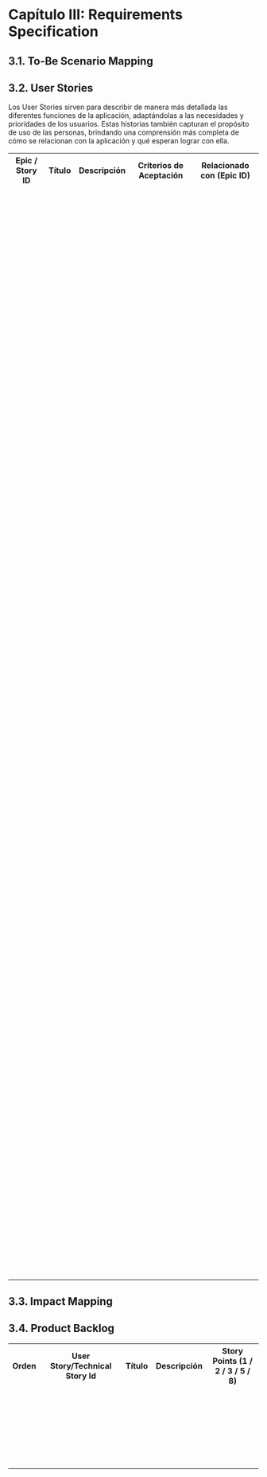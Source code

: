# Capítulo III: Requirements Specification

## 3.1. To-Be Scenario Mapping

## 3.2. User Stories

Los User Stories sirven para describir de manera más detallada las diferentes funciones de la aplicación, adaptándolas a las necesidades y prioridades de los usuarios. Estas historias también capturan el propósito de uso de las personas, brindando una comprensión más completa de cómo se relacionan con la aplicación y qué esperan lograr con ella.

<table>
    <tr>
        <th>Epic / Story ID</th>
        <th>Título</th>
        <th>Descripción</th>
        <th>Criterios de Aceptación</th>
        <th>Relacionado con (Epic ID)</th>
    </tr>
    <tr>
        <td></td>
        <td></td>
        <td></td>
        <td></td>
        <td></td>
    </tr>
    <tr>
        <td></td>
        <td></td>
        <td></td>
        <td></td>
        <td></td>
    </tr>
    <tr>
        <td></td>
        <td></td>
        <td></td>
        <td></td>
        <td></td>
    </tr>
    <tr>
        <td></td>
        <td></td>
        <td></td>
        <td></td>
        <td></td>
    </tr>
    <tr>
        <td></td>
        <td></td>
        <td></td>
        <td></td>
        <td></td>
    </tr>
    <tr>
        <td></td>
        <td></td>
        <td></td>
        <td></td>
        <td></td>
    </tr>
    <tr>
        <td></td>
        <td></td>
        <td></td>
        <td> <br><br> <br><br> <br><br> <br><br> </td>
        <td></td>
    </tr>
    <tr>
        <td></td>
        <td></td>
        <td></td>
        <td> <br><br> <br><br> <br><br> <br><br> </td>
        <td></td>
    </tr>
    <tr>
        <td></td>
        <td></td>
        <td></td>
        <td> <br><br> <br><br> <br><br> <br><br> </td>
        <td></td>
    </tr>
    <tr>
        <td></td>
        <td></td>
        <td></td>
        <td> <br><br> <br><br> <br><br> <br><br> </td>
        <td></td>
    </tr>
    <tr>
        <td></td>
        <td></td>
        <td></td>
        <td> <br><br> <br><br> <br><br> <br><br> </td>
        <td></td>
    </tr>
    <tr>
        <td></td>
        <td></td>
        <td></td>
        <td> <br><br> <br><br> <br><br> <br><br> </td>
        <td></td>
    </tr>
    <tr>
        <td></td>
        <td></td>
        <td></td>
        <td> <br><br> <br><br> <br><br> <br><br> </td>
        <td></td>
    </tr>
    <tr>
        <td></td>
        <td></td>
        <td></td>
        <td> <br><br> <br><br> <br><br> <br><br> </td>
        <td></td>
    </tr>
    <tr>
        <td></td>
        <td></td>
        <td></td>
        <td> <br><br> <br><br> <br><br> <br><br> </td>
        <td></td>
    </tr>
    <tr>
        <td></td>
        <td></td>
        <td></td>
        <td> <br><br> <br><br> <br><br> <br><br> </td>
        <td></td>
    </tr>
    <tr>
        <td></td>
        <td></td>
        <td></td>
        <td> <br><br> <br><br> <br><br> <br><br> </td>
        <td></td>
    </tr>
    <tr>
        <td></td>
        <td></td>
        <td></td>
        <td> <br><br> <br><br> <br><br> <br><br> </td>
        <td></td>
    </tr>
    <tr>
        <td></td>
        <td></td>
        <td></td>
        <td> <br><br> <br><br> <br><br> <br><br> </td>
        <td></td>
    </tr>
</table>

## 3.3. Impact Mapping

## 3.4. Product Backlog

<table>
    <tr>
        <th>Orden</th>
        <th>User Story/Technical Story Id</th>
        <th>Título</th>
        <th>Descripción</th>
        <th>Story Points (1 / 2 / 3 / 5 / 8)</th>
    </tr>
    <tr>
        <td></td>
        <td></td>
        <td></td>
        <td></td>
        <td></td>
    </tr>
    <tr>
        <td></td>
        <td></td>
        <td></td>
        <td></td>
        <td></td>
    </tr>
    <tr>
        <td></td>
        <td></td>
        <td></td>
        <td></td>
        <td></td>
    </tr>
    <tr>
        <td></td>
        <td></td>
        <td></td>
        <td></td>
        <td></td>
    </tr>
    <tr>
        <td></td>
        <td></td>
        <td></td>
        <td></td>
        <td></td>
    </tr>
    <tr>
        <td></td>
        <td></td>
        <td></td>
        <td></td>
        <td></td>
    </tr>
    <tr>
        <td></td>
        <td></td>
        <td></td>
        <td></td>
        <td></td>
    </tr>
    <tr>
        <td></td>
        <td></td>
        <td></td>
        <td></td>
        <td></td>
    </tr>
    <tr>
        <td></td>
        <td></td>
        <td></td>
        <td></td>
        <td></td>
    </tr>
    <tr>
        <td></td>
        <td></td>
        <td></td>
        <td></td>
        <td></td>
    </tr>
    <tr>
        <td></td>
        <td></td>
        <td></td>
        <td></td>
        <td></td>
    </tr>
    <tr>
        <td></td>
        <td></td>
        <td></td>
        <td></td>
        <td></td>
    </tr>
    <tr>
        <td></td>
        <td></td>
        <td></td>
        <td></td>
        <td></td>
    </tr>
    <tr>
        <td></td>
        <td></td>
        <td></td>
        <td></td>
        <td></td>
    </tr>
    <tr>
        <td></td>
        <td></td>
        <td></td>
        <td></td>
        <td></td>
    </tr>
    <tr>
        <td></td>
        <td></td>
        <td></td>
        <td></td>
        <td></td>
    </tr>
    <tr>
        <td></td>
        <td></td>
        <td></td>
        <td></td>
        <td></td>
    </tr>
    <tr>
        <td></td>
        <td></td>
        <td></td>
        <td></td>
        <td></td>
    </tr>
    <tr>
        <td></td>
        <td></td>
        <td></td>
        <td></td>
        <td></td>
    </tr>
    <tr>
        <td></td>
        <td></td>
        <td></td>
        <td></td>
        <td></td>
    </tr>
    <tr>
        <td></td>
        <td></td>
        <td></td>
        <td></td>
        <td></td>
    </tr>
    <tr>
        <td></td>
        <td></td>
        <td></td>
        <td></td>
        <td></td>
    </tr>
    <tr>
        <td></td>
        <td></td>
        <td></td>
        <td></td>
        <td></td>
    </tr>
    <tr>
        <td></td>
        <td></td>
        <td></td>
        <td></td>
        <td></td>
    </tr>
    <tr>
        <td></td>
        <td></td>
        <td></td>
        <td></td>
        <td></td>
    </tr>
    <tr>
        <td></td>
        <td></td>
        <td></td>
        <td></td>
        <td></td>
    </tr>
    <tr>
        <td></td>
        <td></td>
        <td></td>
        <td></td>
        <td></td>
    </tr>
</table>
